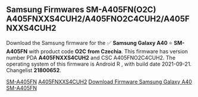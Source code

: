 <h2>Samsung Firmwares SM-A405FN(O2C) A405FNXXS4CUH2/A405FNO2C4CUH2/A405FNXXS4CUH2</h2>
Download the Samsung firmware for the ✅ <strong>Samsung Galaxy A40 </strong> ⭐ <strong>SM-A405FN</strong> with product code <strong>O2C</strong> <strong> from Czechia</strong>. This firmware has version number PDA <strong>A405FNXXS4CUH2</strong> and CSC A405FNO2C4CUH2. The operating system of this firmware is Android R , with build date 2021-09-21. Changelist <strong>21800652</strong>.


[SM-A405FN](https://samfirm.shop/samsung/model/SM-A405FN)
[A405FNXXS4CUH2](https://samfirm.shop/samsung/pda/A405FNXXS4CUH2)
[Download Firmware Samsung Galaxy A40 SM-A405FN](https://samfirm.shop/samsung/firmware/458825)
